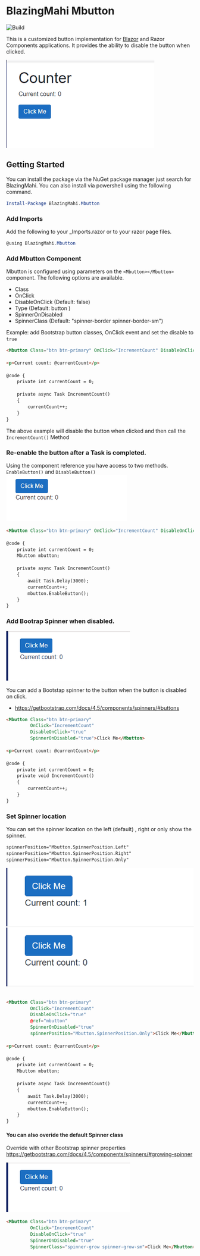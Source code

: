 # BlazingMahi Mbutton
![Build](https://github.com/blazingmahi/mbutton/workflows/Fish%20On%20Build/badge.svg)

This is a customized button implementation for [Blazor](https://blazor.net) and Razor Components applications. It provides the ability to disable the button when clicked.

![Screenshot of component in action](screenshot.gif)

## Getting Started

You can install the package via the NuGet package manager just search for BlazingMahi. You can also install via powershell using the following command.

```powershell
Install-Package BlazingMahi.Mbutton
```

### Add Imports
Add the following to your _Imports.razor or to your razor page files.
```csharp
@using BlazingMahi.Mbutton
```
### Add Mbutton Component
Mbutton is configured using parameters on the `<Mbutton></Mbutton>` component. The following options are available.

- Class
- OnClick
- DisableOnClick (Default: false)
- Type (Default: button )
- SpinnerOnDisabled
- SpinnerClass (Default: "spinner-border spinner-border-sm")

Example: add Bootstrap button classes, OnClick event and set the disable to `true`

```html
<Mbutton Class="btn btn-primary" OnClick="IncrementCount" DisableOnClick="true">Click Me</Mbutton>

<p>Current count: @currentCount</p>

@code {
    private int currentCount = 0;

    private async Task IncrementCount()
    {
        currentCount++;
    }
}

```
The above example will disable the button when clicked and then call the `IncrementCount()` Method

### Re-enable the button after a Task is completed.
Using the component reference you have access to two methods. `EnableButton()` and `DisableButton()`
![Screenshot of component in action](countdown.gif)
```html
<Mbutton Class="btn btn-primary" OnClick="IncrementCount" DisableOnClick="true" @ref="mbutton">Click Me</Mbutton>

@code {
    private int currentCount = 0;
    Mbutton mbutton;

    private async Task IncrementCount()
    {
        await Task.Delay(3000);
        currentCount++;
        mbutton.EnableButton();
    }
}

```
### Add Bootrap Spinner when disabled.
![Screenshot of component in action](spinner.gif)

You can add a Bootstap spinner to the button when the button is disabled on click.

-  https://getbootstrap.com/docs/4.5/components/spinners/#buttons

```html
<Mbutton Class="btn btn-primary" 
         OnClick="IncrementCount" 
         DisableOnClick="true" 
         SpinnerOnDisabled="true">Click Me</Mbutton>

<p>Current count: @currentCount</p>

@code {
    private int currentCount = 0;  
    private void IncrementCount()
    {        
        currentCount++;       
    }   
}

```
### Set Spinner location
You can set the spinner location on the left (default) , right or only show the spinner.
```html
spinnerPosition="Mbutton.SpinnerPosition.Left"
spinnerPosition="Mbutton.SpinnerPosition.Right"
spinnerPosition="Mbutton.SpinnerPosition.Only"
```

![Screenshot of component in action](spinner-pos.gif) ![Screenshot of component in action](spinner-pos-only.gif)



```html

<Mbutton Class="btn btn-primary" 
         OnClick="IncrementCount" 
         DisableOnClick="true" 
         @ref="mbutton" 
         SpinnerOnDisabled="true" 
         spinnerPosition="Mbutton.SpinnerPosition.Only">Click Me</Mbutton>

<p>Current count: @currentCount</p>

@code {
    private int currentCount = 0;
    Mbutton mbutton;

    private async Task IncrementCount()
    {
        await Task.Delay(3000);
        currentCount++;
        mbutton.EnableButton();
    }
}

```

#### You can also overide the default Spinner class
Override with other Bootstrap spinner properties
https://getbootstrap.com/docs/4.5/components/spinners/#growing-spinner

![Screenshot of component in action](spinner-custom.gif)


```html
<Mbutton Class="btn btn-primary" 
         OnClick="IncrementCount" 
         DisableOnClick="true" 
         SpinnerOnDisabled="true" 
         SpinnerClass="spinner-grow spinner-grow-sm">Click Me</Mbutton>
```


